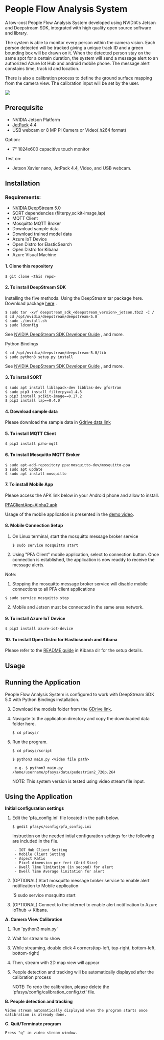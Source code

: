 # People Flow Analysis System

A low-cost People Flow Analysis System developed using NVIDIA's Jetson and Deepstream SDK, integrated with high quality open source software and library.

The system is able to monitor every person within the camera vision. Each person detected will be tracked giving a unique track ID and a green bounding box will be drawn on it. When the detected person stay on the same spot for a certain duration, the system will send a message alert to an authorized Azure Iot Hub and android mobile phone. The message alert constains time, track id and location. 

There is also a calibration process to define the ground surface mapping from the camera view. The calibration input will be set by the user.

<img src="src/people_flow_analysis_demo.gif" hight="480"/>


## Prerequisite

- NVIDIA Jetson Platform
- [JetPack](https://developer.nvidia.com/embedded/jetpack) 4.4
- USB webcam or 8 MP Pi Camera or Video(.h264 format)

Option:
- 7" 1024x600 capacitive touch monitor

Test on:

- Jetson Xavier nano, JetPack 4.4, Video, and USB webcam. 

## Installation

### Requirements:

- [NVIDIA DeepStream](https://developer.nvidia.com/deepstream-sdk) 5.0
- SORT dependencies (filterpy,scikit-image,lap)
- MQTT Client
- Mosquitto MQTT Broker
- Download sample data
- Download trained model data
- Azure IoT Device
- Open Distro for ElasticSearch 
- Open Distro for Kibana 
- Azure Visual Machine


#### 1. Clone this repository 
```
$ git clone <this repo>
```
#### 2. To install DeepStream SDK
Installing the five methods. Using the DeepStream tar package here.  
Download package [here](https://developer.nvidia.com/deepstream-getting-started) .

```
$ sudo tar -xvf deepstream_sdk_<deepstream_version>_jetson.tbz2 -C /
$ cd /opt/nvidia/deepstream/deepstream-5.0
$ sudo ./install.sh
$ sudo ldconfig
```
See [NVIDIA DeepStream SDK Developer Guide](https://docs.nvidia.com/metropolis/deepstream/dev-guide/text/DS_Quickstart.html#install-the-deepstream-sdk) , and more.  


Python Bindings
```
$ cd /opt/nvidia/deepstream/deepstream-5.0/lib
$ sudo python3 setup.py install
```

See [NVIDIA DeepStream SDK Developer Guide](https://docs.nvidia.com/metropolis/deepstream/dev-guide/text/DS_Python_Sample_Apps.html#metadata-access) , and more.


#### 3. To install SORT 

```
$ sudo apt install liblapack-dev libblas-dev gfortran 
$ sudo pip3 install filterpy==1.4.5
$ pip3 install scikit-image==0.17.2
$ pip3 install lap==0.4.0
```

#### 4. Download sample data
Please download the sample data in [Gdrive data link](https://drive.google.com/drive/folders/1FuzkG_qyEnLudL6LgIP9xKrCClFKcsKW)

#### 5. To install MQTT Client
```
$ pip3 install paho-mqtt
```

#### 6. To install Mosquitto MQTT Broker
```
$ sudo apt-add-repository ppa:mosquitto-dev/mosquitto-ppa
$ sudo apt update
$ sudo apt install mosquitto
```

#### 7. To install Mobile App  

Please access the APK link below in your Android phone and allow to install.

[PFAClientApp-Alpha2.apk](https://drive.google.com/drive/folders/1zAMG0OcnXf-EKDMMqg99PL0fIylpTnp-)

Usage of the mobile application is presented in the [demo video](src/people_flow_analysis_demo.gif). 

#### 8. Mobile Connection Setup
1. On Linux terminal, start the mosquitto message broker service
	```	
	$ sudo service mosquitto start
	```

2. Using "PFA Client" mobile application, select to connection button. 
	Once connection is established, the application is now readdy to receive the message alerts.  

Note: 
1. Stopping the mosquitto message broker service will disable mobile connections to all PFA client applications

```
$ sudo service mosquitto stop
```
2. Mobile and Jetson must be connected in the same area network.

#### 9. To install Azure IoT Device 
```
$ pip3 install azure-iot-device
```

#### 10. To install Open Distro for Elasticsearch and Kibana
Please refer to the [README guide](kibana/README.md) in Kibana dir for the setup details.

 
## Usage

## Running the Application

People Flow Analysis System is configured to work with DeepStream SDK 5.0 with Python Bindings installation. 



3. Download the models folder from the [GDrive link](https://drive.google.com/drive/folders/1ZGrdZd7QUYO3_X3DO7HcEQt4n8VYJ6S-).

4. Navigate to the application directory and copy the downloaded data folder here.

     `$ cd pfasys/`
   
5. Run the program.

	`$ cd pfasys/script`

     `$ python3 main.py <video file path>`

     	e.g. $ python3 main.py /home/username/pfasys/data/pedestrian2_720p.264

    NOTE: This system version is tested using video stream file input. 


## Using the Application

**Initial configuration settings**
1. Edit the 'pfa_config.ini' file located in the path below. 

	`$ gedit pfasys/config/pfa_config.ini`

	Instruction on the needed intial configuration settings for the following are included in the file.

		- IOT Hub Client Setting
		- Mobile Client Setting
		- Aspect Ratio
		- Pixel dimension per feet (Grid Size)
		- Dwell Time limitation (in second) for alert
		- Dwell Time Average limitation for alert


2. (OPTIONAL) Start mosquitto message broker service to enable alert notification to Mobile application

	`$ sudo service mosquitto start

3. (OPTIONAL) Connect to the internet to enable alert notification to Azure IoThub -> Kibana.


**A. Camera View Calibration**
1. Run 'python3 main.py'
2. Wait for stream to show
3. While streaming, double click 4 corners(top-left, top-right, bottom-left, bottom-right)
4. Then, stream with 2D map view will appear
5. People detection and tracking will be automatically displayed after the calibration process

    NOTE: To redo the calibration, please delete the 'pfasys/config/calibration_config.txt' file.


**B. People detection and tracking**

	Video stream automatically displayed when the program starts once calibration is already done.


**C. Quit/Terminate program**

    Press "q" in video stream window.

